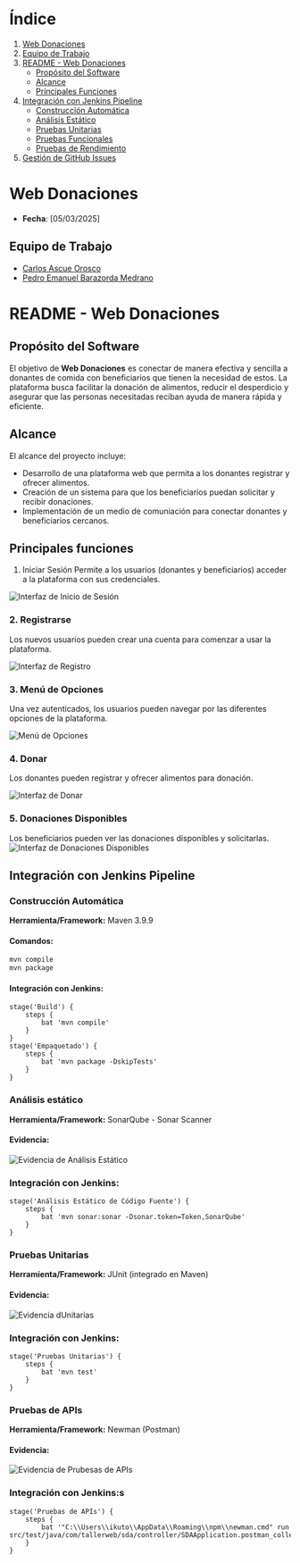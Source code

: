 # Índice

1. [Web Donaciones](#web-donaciones)
2. [Equipo de Trabajo](#equipo-de-trabajo)
3. [README - Web Donaciones](#readme---web-donaciones)
   - [Propósito del Software](#propósito-del-software)
   - [Alcance](#alcance)
   - [Principales Funciones](#principales-funciones)
4. [Integración con Jenkins Pipeline](#integración-con-jenkins-pipeline)
   - [Construcción Automática](#construcción-automática)
   - [Análisis Estático](#análisis-estático)
   - [Pruebas Unitarias](#pruebas-unitarias)
   - [Pruebas Funcionales](#pruebas-funcionales)
   - [Pruebas de Rendimiento](#pruebas-de-rendimiento)
  5. [Gestión de GitHub Issues](#gestión-de-github-issues)

# Web Donaciones
- **Fecha**: [05/03/2025]

## Equipo de Trabajo
- [Carlos Ascue Orosco](https://github.com/CarlosAscueOrosco)
- [Pedro Emanuel Barazorda Medrano](https://github.com/Theratoffqa)

# README - Web Donaciones

## Propósito del Software
El objetivo de **Web Donaciones** es conectar de manera efectiva y sencilla a donantes de comida con beneficiarios que tienen la necesidad de estos. La plataforma busca facilitar la donación de alimentos, reducir el desperdicio y asegurar que las personas necesitadas reciban ayuda de manera rápida y eficiente.

## Alcance
El alcance del proyecto incluye:
- Desarrollo de una plataforma web que permita a los donantes registrar y ofrecer alimentos.
- Creación de un sistema para que los beneficiarios puedan solicitar y recibir donaciones.
- Implementación de un medio de comuniación para conectar donantes y beneficiarios cercanos.

## Principales funciones 
1. Iniciar Sesión
Permite a los usuarios (donantes y beneficiarios) acceder a la plataforma con sus credenciales.

![Interfaz de Inicio de Sesión](assets/Login.png)

### 2. Registrarse
Los nuevos usuarios pueden crear una cuenta para comenzar a usar la plataforma.

![Interfaz de Registro](assets/Registro.png)

### 3. Menú de Opciones
Una vez autenticados, los usuarios pueden navegar por las diferentes opciones de la plataforma.

![Menú de Opciones](assets/Menu.png)

### 4. Donar
Los donantes pueden registrar y ofrecer alimentos para donación.

![Interfaz de Donar](assets/Donar.png)

### 5. Donaciones Disponibles
Los beneficiarios pueden ver las donaciones disponibles y solicitarlas.
![Interfaz de Donaciones Disponibles](assets/Donaciones.png)

## Integración con Jenkins Pipeline
### Construcción Automática
**Herramienta/Framework:** Maven 3.9.9
#### Comandos:
```bash
mvn compile
mvn package 
```
#### Integración con Jenkins:
```
stage('Build') {
    steps {
        bat 'mvn compile'
    }
}
stage('Empaquetado') {
    steps {
        bat 'mvn package -DskipTests'
    }
}
```
### Análisis estático
**Herramienta/Framework:** SonarQube - Sonar Scanner
#### Evidencia:
![Evidencia de Análisis Estático](assets/sonar.jpeg)
### Integración con Jenkins:
```
stage('Análisis Estático de Código Fuente') {
    steps {
        bat 'mvn sonar:sonar -Dsonar.token=Token,SonarQube'
    }
}
```
### Pruebas Unitarias
**Herramienta/Framework:** JUnit (integrado en Maven)
#### Evidencia:
![Evidencia dUnitarias](assets/PruUni.png)
### Integración con Jenkins:
```
stage('Pruebas Unitarias') {
    steps {
        bat 'mvn test'
    }
}
```
### Pruebas de APIs

**Herramienta/Framework:** Newman (Postman)
#### Evidencia:
![Evidencia de Prubesas de APIs](assets/Postman.png)
### Integración con Jenkins:s
```
stage('Pruebas de APIs') {
    steps {
        bat '"C:\\Users\\ikuto\\AppData\\Roaming\\npm\\newman.cmd" run src/test/java/com/tallerweb/sda/controller/SDAApplication.postman_collection.json'
    }
}
```